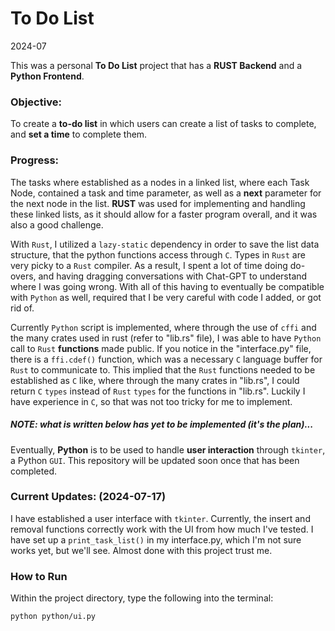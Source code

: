 # To Do List
2024-07

This was a personal **To Do List** project that has a **RUST Backend** and a **Python Frontend**.

### Objective:
To create a **to-do list** in which users can create a list of tasks to complete, and **set a 
time** to complete them. 

### Progress:
The tasks where established as a nodes in a linked list, where each Task Node, contained a task and time
parameter, as well as a **next** parameter for the next node in the list. **RUST** was used for
implementing and handling these linked lists, as it should allow for a faster program overall, and it
was also a good challenge. 

With `Rust`, I utilized a `lazy-static` dependency in order to save the list data structure, that the python 
functions access through `C`. Types in `Rust` are very picky to a `Rust` compiler. As a result, I spent a lot of time doing do-overs, and having
dragging conversations with Chat-GPT to understand where I was going wrong. With all of this having to eventually be
compatible with `Python` as well, required that I be very careful with code I added, or got rid of.

Currently `Python` script is implemented, where through the use of `cffi` and the many crates used in rust (refer 
to "lib.rs" file), I was able to have `Python` call to `Rust` **functions** made public. If you notice in the 
"interface.py" file, there is a `ffi.cdef()` function, which was a necessary `C` language buffer for `Rust` to 
communicate to. This implied that the `Rust` functions needed to be established as `C` like, where through the many crates in "lib.rs", 
I could return `C` `types` instead of `Rust` `types` for the functions in "lib.rs". Luckily I have experience in `C`, so that was not too tricky 
for me to implement.

##### NOTE: what is written below has yet to be implemented (it's the plan)...
Eventually, **Python** is to be used to handle **user interaction** through `tkinter`, a Python `GUI`. This repository
will be updated soon once that has been completed. 

### Current Updates: (2024-07-17)
I have established a user interface with `tkinter`. Currently, the insert and removal functions correctly work with the 
UI from how much I've tested. I have set up a `print_task_list()` in my interface.py, which I'm not sure works yet,
but we'll see. Almost done with this project trust me.

### How to Run
Within the project directory, type the following into the terminal:
```commandline
python python/ui.py
```



